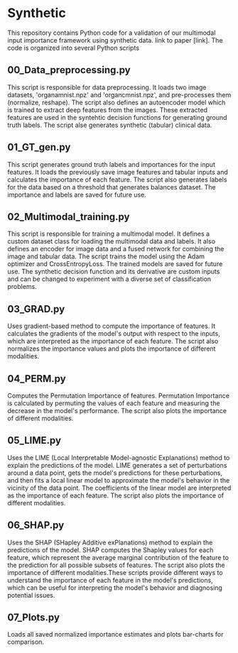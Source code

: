 # Synthetic
This repository contains Python code for a validation of our multimodal input importance framework using synthetic data. link to paper [link]. 
The code is organized into several Python scripts

## 00_Data_preprocessing.py
This script is responsible for data preprocessing. It loads two image datasets, 'organamnist.npz' and 'organcmnist.npz', and pre-processes them (normalize, reshape).
The script also defines an autoencoder model which is trained to extract deep features from the images. These extracted features are used in the syntehtic decision functions for generating ground truth labels. The script alse generates synthetic (tabular) clinical data.

## 01_GT_gen.py
This script generates ground truth labels and importances for the input features. 
It loads the previously save image features and tabular inputs and calculates the importance of each feature. 
The script also generates labels for the data based on a threshold that generates balances dataset. 
The importance and labels are saved for future use.

## 02_Multimodal_training.py
This script is responsible for training a multimodal model. 
It defines a custom dataset class for loading the multimodal data and labels. 
It also defines an encoder for image data and a fused network for combining the image and tabular data. 
The script trains the model using the Adam optimizer and CrossEntropyLoss. 
The trained models are saved for future use.
The synthetic decision function and its derivative are custom inputs and can be changed to experiment with a diverse set of classification problems.

## 03_GRAD.py
Uses gradient-based method to compute the importance of features. 
It calculates the gradients of the model's output with respect to the inputs, which are interpreted as the importance of each feature.
The script also normalizes the importance values and plots the importance of different modalities.

## 04_PERM.py
Computes the Permutation Importance of features. 
Permutation Importance is calculated by permuting the values of each feature and measuring the decrease in the model's performance.
The script also plots the importance of different modalities.

## 05_LIME.py
Uses the LIME (Local Interpretable Model-agnostic Explanations) method to explain the predictions of the model. 
LIME generates a set of perturbations around a data point, gets the model's predictions for these perturbations, 
and then fits a local linear model to approximate the model's behavior in the vicinity of the data point. 
The coefficients of the linear model are interpreted as the importance of each feature. The script also plots the importance of different modalities.

## 06_SHAP.py
Uses the SHAP (SHapley Additive exPlanations) method to explain the predictions of the model. 
SHAP computes the Shapley values for each feature, which represent the average marginal contribution of the feature to the prediction for all possible subsets of features. 
The script also plots the importance of different modalities.These scripts provide different ways to understand the importance of each feature in the 
model's predictions, which can be useful for interpreting the model's behavior and diagnosing potential issues.

## 07_Plots.py 
Loads all saved normalized importance estimates and plots bar-charts for comparison.
